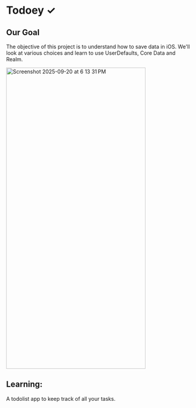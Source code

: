 


# Todoey ✓

## Our Goal

The objective of this project is to understand how to save data in iOS. We'll look at various choices and learn to use UserDefaults, Core Data and Realm.

<img width="375" height="809" alt="Screenshot 2025-09-20 at 6 13 31 PM" src="https://github.com/user-attachments/assets/9a3a27fa-f4e8-4ac9-ab81-dd060a979a02" />


## Learning:

A todolist app to keep track of all your tasks.


